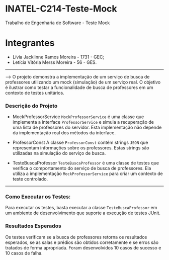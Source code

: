 # INATEL-C214-Teste-Mock
Trabalho de Engenharia de Software - Teste Mock

# Integrantes
- Lívia Jacklinne Ramos Moreira - 1731 - GEC;
- Letícia Vitória Merss Moreira - 56 - GES.

---

--> O projeto demonstra a implementação de um serviço de busca de professores utilizando um mock (simulação) de um serviço real. O objetivo é ilustrar como testar a funcionalidade de busca de professores em um contexto de testes unitários.

### Descrição do Projeto
- MockProfessorService
`MockProfessorService` é uma classe que implementa a interface `ProfessorService` e simula a recuperação de uma lista de professores do servidor. Esta implementação não depende da implementação real dos métodos da interface.

- ProfessorConst
A classe `ProfessorConst` contém strings `JSON` que representam informações sobre os professores. Estas strings são utilizadas na simulação do serviço de busca.

- TesteBuscaProfessor
`TesteBuscaProfessor` é uma classe de testes que verifica o comportamento do serviço de busca de professores. Ela utiliza a implementação `MockProfessorService` para criar um contexto de teste controlado.

---

### Como Executar os Testes:

Para executar os testes, basta executar a classe `TesteBuscaProfessor` em um ambiente de desenvolvimento que suporte a execução de testes JUnit.

### Resultados Esperados
Os testes verificam se a busca de professores retorna os resultados esperados, se as salas e prédios são obtidos corretamente e se erros são tratados de forma apropriada.
Foram desenvolvidos 10 casos de sucesso e 10 casos de falha.

 

